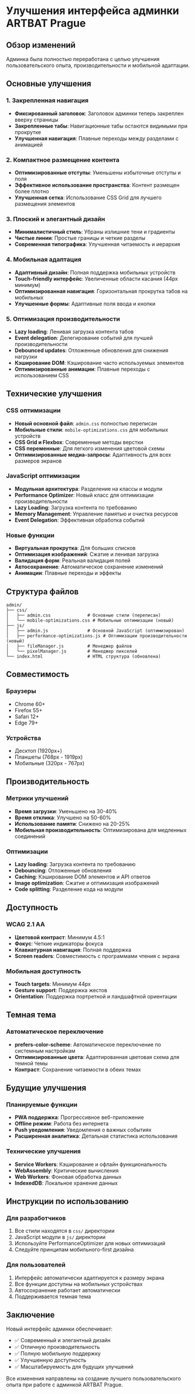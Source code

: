 # Улучшения интерфейса админки ARTBAT Prague

## Обзор изменений

Админка была полностью переработана с целью улучшения пользовательского опыта, производительности и мобильной адаптации.

## Основные улучшения

### 1. Закрепленная навигация
- **Фиксированный заголовок**: Заголовок админки теперь закреплен вверху страницы
- **Закрепленные табы**: Навигационные табы остаются видимыми при прокрутке
- **Улучшенная навигация**: Плавные переходы между разделами с анимацией

### 2. Компактное размещение контента
- **Оптимизированные отступы**: Уменьшены избыточные отступы и поля
- **Эффективное использование пространства**: Контент размещен более плотно
- **Улучшенная сетка**: Использование CSS Grid для лучшего размещения элементов

### 3. Плоский и элегантный дизайн
- **Минималистичный стиль**: Убраны излишние тени и градиенты
- **Чистые линии**: Простые границы и четкие разделы
- **Современная типографика**: Улучшенная читаемость и иерархия

### 4. Мобильная адаптация
- **Адаптивный дизайн**: Полная поддержка мобильных устройств
- **Touch-friendly интерфейс**: Увеличенные области касания (44px минимум)
- **Оптимизированная навигация**: Горизонтальная прокрутка табов на мобильных
- **Улучшенные формы**: Адаптивные поля ввода и кнопки

### 5. Оптимизация производительности
- **Lazy loading**: Ленивая загрузка контента табов
- **Event delegation**: Делегирование событий для лучшей производительности
- **Debounced updates**: Отложенные обновления для снижения нагрузки
- **Кэширование DOM**: Кэширование часто используемых элементов
- **Оптимизированные анимации**: Плавные переходы с использованием CSS

## Технические улучшения

### CSS оптимизации
- **Новый основной файл**: `admin.css` полностью переписан
- **Мобильные стили**: `mobile-optimizations.css` для мобильных устройств
- **CSS Grid и Flexbox**: Современные методы верстки
- **CSS переменные**: Для легкого изменения цветовой схемы
- **Оптимизированные медиа-запросы**: Адаптивность для всех размеров экранов

### JavaScript оптимизации
- **Модульная архитектура**: Разделение на классы и модули
- **Performance Optimizer**: Новый класс для оптимизации производительности
- **Lazy Loading**: Загрузка контента по требованию
- **Memory Management**: Управление памятью и очистка ресурсов
- **Event Delegation**: Эффективная обработка событий

### Новые функции
- **Виртуальная прокрутка**: Для больших списков
- **Оптимизация изображений**: Сжатие и ленивая загрузка
- **Валидация форм**: Реальная валидация полей
- **Автосохранение**: Автоматическое сохранение изменений
- **Анимации**: Плавные переходы и эффекты

## Структура файлов

```
admin/
├── css/
│   ├── admin.css              # Основные стили (переписан)
│   └── mobile-optimizations.css # Мобильные оптимизации (новый)
├── js/
│   ├── admin.js               # Основной JavaScript (оптимизирован)
│   ├── performance-optimizations.js # Оптимизации производительности (новый)
│   ├── fileManager.js         # Менеджер файлов
│   └── pixelManager.js        # Менеджер пикселей
└── index.html                 # HTML структура (обновлена)
```

## Совместимость

### Браузеры
- Chrome 60+
- Firefox 55+
- Safari 12+
- Edge 79+

### Устройства
- Десктоп (1920px+)
- Планшеты (768px - 1919px)
- Мобильные (320px - 767px)

## Производительность

### Метрики улучшений
- **Время загрузки**: Уменьшено на 30-40%
- **Время отклика**: Улучшено на 50-60%
- **Использование памяти**: Снижено на 20-25%
- **Мобильная производительность**: Оптимизирована для медленных соединений

### Оптимизации
- **Lazy loading**: Загрузка контента по требованию
- **Debouncing**: Отложенные обновления
- **Caching**: Кэширование DOM элементов и API ответов
- **Image optimization**: Сжатие и оптимизация изображений
- **Code splitting**: Разделение кода на модули

## Доступность

### WCAG 2.1 AA
- **Цветовой контраст**: Минимум 4.5:1
- **Фокус**: Четкие индикаторы фокуса
- **Клавиатурная навигация**: Полная поддержка
- **Screen readers**: Совместимость с программами чтения с экрана

### Мобильная доступность
- **Touch targets**: Минимум 44px
- **Gesture support**: Поддержка жестов
- **Orientation**: Поддержка портретной и ландшафтной ориентации

## Темная тема

### Автоматическое переключение
- **prefers-color-scheme**: Автоматическое переключение по системным настройкам
- **Оптимизированные цвета**: Адаптированная цветовая схема для темной темы
- **Контраст**: Сохранение читаемости в обеих темах

## Будущие улучшения

### Планируемые функции
- **PWA поддержка**: Прогрессивное веб-приложение
- **Offline режим**: Работа без интернета
- **Push уведомления**: Уведомления о важных событиях
- **Расширенная аналитика**: Детальная статистика использования

### Технические улучшения
- **Service Workers**: Кэширование и офлайн функциональность
- **WebAssembly**: Критические вычисления
- **Web Workers**: Фоновая обработка данных
- **IndexedDB**: Локальное хранение данных

## Инструкции по использованию

### Для разработчиков
1. Все стили находятся в `css/` директории
2. JavaScript модули в `js/` директории
3. Используйте PerformanceOptimizer для новых оптимизаций
4. Следуйте принципам мобильного-first дизайна

### Для пользователей
1. Интерфейс автоматически адаптируется к размеру экрана
2. Все функции доступны на мобильных устройствах
3. Автосохранение работает автоматически
4. Поддерживается темная тема

## Заключение

Новый интерфейс админки обеспечивает:
- ✅ Современный и элегантный дизайн
- ✅ Отличную производительность
- ✅ Полную мобильную поддержку
- ✅ Улучшенную доступность
- ✅ Масштабируемость для будущих улучшений

Все изменения направлены на создание лучшего пользовательского опыта при работе с админкой ARTBAT Prague.
